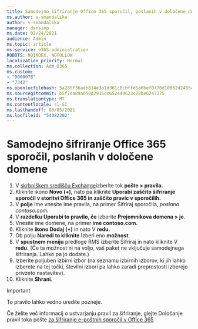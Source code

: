 ```yaml
---
title: Samodejno šifriranje Office 365 sporočil, poslanih v določene domene
ms.author: v-smandalika
author: v-smandalika
manager: dansimp
ms.date: 02/24/2021
audience: Admin
ms.topic: article
ms.service: o365-administration
ROBOTS: NOINDEX, NOFOLLOW
localization_priority: Normal
ms.collection: Adm_O365
ms.custom:
- "9000078"
- "7342"
ms.openlocfilehash: 5a285f36aeb814e3b1d361c8cbffd5a6bef0770d10082d24654c7bbda59ce65b
ms.sourcegitcommit: b5f7da89a650d2915dc652449623c78be6247175
ms.translationtype: MT
ms.contentlocale: sl-SI
ms.lasthandoff: 08/05/2021
ms.locfileid: "54082202"
---
```

# <a name="automatically-encrypt-office-365-email-messages-sent-to-certain-domains"></a>Samodejno šifriranje Office 365 sporočil, poslanih v določene domene

1. V [skrbniškem središču Exchange](https://outlook.office365.com/ecp/)izberite tok **pošte > pravila.** 
2. Kliknite ikono **Novo (+),** nato pa kliknite **Uporabi zaščito šifriranje sporočil v storitvi Office 365 in zaščito pravic v sporočilih.**
3. V **polje** Ime vnesite ime pravila, na primer Šifriraj sporočila, *poslana contoso.com.*
4. V **razdelku Uporabi to pravilo, če** izberite **Prejemnikova domena > je**. 
5. Vnesite ime domene, na primer **ime contoso.com.**
6. Kliknite **ikono Dodaj (+)** in nato V **redu.**
7. Ob polju **Naredi to kliknite** Izberi eno **možnost**. 
8. V **spustnem meniju** predloge RMS izberite Šifriraj in nato kliknite V **redu.**  (Če ta možnost ni na voljo, vaš paket ne vključuje samodejnega šifriranja. Lahko pa jo dodate.)
9. Izberite poljuben izbirni izbor (na seznamu izbirnih izborov, ki jih lahko izberete na tej točki, številni izbori pa lahko zaradi preprostosti izberejo privzeto nastavitev).
10. Kliknite **Shrani**.

> [!IMPORTANT]
> To pravilo lahko vedno uredite pozneje.

Če želite več informacij o ustvarjanju pravil za šifriranje, glejte Določanje pravil toka pošte [za šifriranje e-poštnih sporočil v Office 365](https://docs.microsoft.com/microsoft-365/compliance/define-mail-flow-rules-to-encrypt-email)